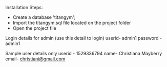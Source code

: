 Installation Steps:

- Create a database 'titangym';
- Import the titangym.sql file located on the project folder
- Open the project file

Login details for admin
(use this detail to login)
userid- admin1
password - admin1



Sample user details only
userid - 1529336794
name- Christiana Mayberry
email- christiani@gmail.com
